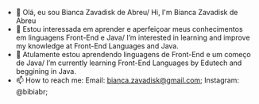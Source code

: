 - 👋 Olá, eu sou Bianca Zavadisk de Abreu/ Hi, I'm Bianca Zavadisk de Abreu
- 👀 Estou interessada em aprender e aperfeiçoar meus conhecimentos em linguagens Front-End e Java/ I’m interested in learning and improve my knowledge at Front-End Languages and Java.
- 🌱 Atulamente estou aprendendo linguagens de Front-End e um começo de Java/ I’m currently learning Front-End Languages by Edutech and beggining in Java.
- 📫 How to reach me:
    Email: bianca.zavadisk@gmail.com;
    Instagram: @bibiabr;
